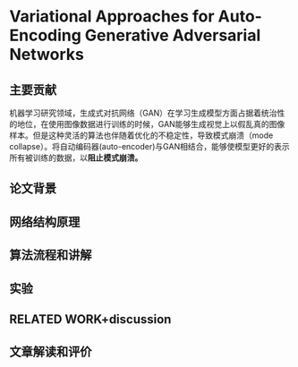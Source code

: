# Variational Approaches for Auto-Encoding Generative Adversarial Networks

## 主要贡献

机器学习研究领域，生成式对抗网络（GAN）在学习生成模型方面占据着统治性的地位，在使用图像数据进行训练的时候，GAN能够生成视觉上以假乱真的图像样本。但是这种灵活的算法也伴随着优化的不稳定性，导致模式崩溃（mode collapse）。将自动编码器(auto-encoder)与GAN相结合，能够使模型更好的表示所有被训练的数据，以**阻止模式崩溃。**

## 论文背景


## 网络结构原理

## 算法流程和讲解


## 实验

## RELATED WORK+discussion

## 文章解读和评价


